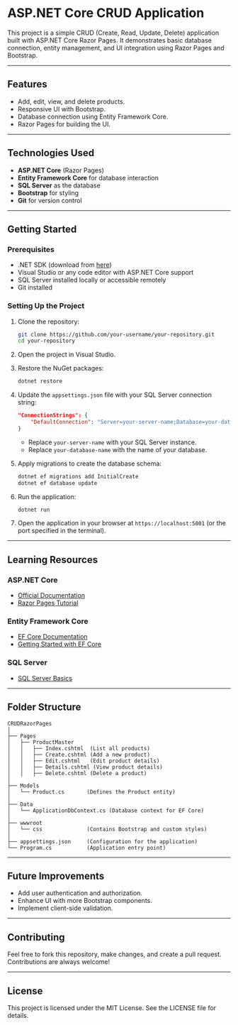 # ASP.NET Core CRUD Application

This project is a simple CRUD (Create, Read, Update, Delete) application built with ASP.NET Core Razor Pages. It demonstrates basic database connection, entity management, and UI integration using Razor Pages and Bootstrap.

---

## **Features**
- Add, edit, view, and delete products.
- Responsive UI with Bootstrap.
- Database connection using Entity Framework Core.
- Razor Pages for building the UI.

---

## **Technologies Used**
- **ASP.NET Core** (Razor Pages)
- **Entity Framework Core** for database interaction
- **SQL Server** as the database
- **Bootstrap** for styling
- **Git** for version control

---

## **Getting Started**

### **Prerequisites**
- .NET SDK (download from [here](https://dotnet.microsoft.com/download))
- Visual Studio or any code editor with ASP.NET Core support
- SQL Server installed locally or accessible remotely
- Git installed

### **Setting Up the Project**
1. Clone the repository:
   ```bash
   git clone https://github.com/your-username/your-repository.git
   cd your-repository
   ```

2. Open the project in Visual Studio.

3. Restore the NuGet packages:
   ```bash
   dotnet restore
   ```

4. Update the `appsettings.json` file with your SQL Server connection string:
   ```json
   "ConnectionStrings": {
       "DefaultConnection": "Server=your-server-name;Database=your-database-name;Trusted_Connection=True;"
   }
   ```
   - Replace `your-server-name` with your SQL Server instance.
   - Replace `your-database-name` with the name of your database.

5. Apply migrations to create the database schema:
   ```bash
   dotnet ef migrations add InitialCreate
   dotnet ef database update
   ```

6. Run the application:
   ```bash
   dotnet run
   ```

7. Open the application in your browser at `https://localhost:5001` (or the port specified in the terminal).

---

## **Learning Resources**

### **ASP.NET Core**
- [Official Documentation](https://learn.microsoft.com/en-us/aspnet/core/)
- [Razor Pages Tutorial](https://learn.microsoft.com/en-us/aspnet/core/razor-pages/)

### **Entity Framework Core**
- [EF Core Documentation](https://learn.microsoft.com/en-us/ef/core/)
- [Getting Started with EF Core](https://learn.microsoft.com/en-us/ef/core/get-started/overview/first-app)

### **SQL Server**
- [SQL Server Basics](https://learn.microsoft.com/en-us/sql/sql-server/)

---

## **Folder Structure**
```
CRUDRazorPages
│
├── Pages
│   ├── ProductMaster
│   │   ├── Index.cshtml  (List all products)
│   │   ├── Create.cshtml (Add a new product)
│   │   ├── Edit.cshtml   (Edit product details)
│   │   ├── Details.cshtml (View product details)
│   │   ├── Delete.cshtml (Delete a product)
│
├── Models
│   └── Product.cs       (Defines the Product entity)
│
├── Data
│   └── ApplicationDbContext.cs (Database context for EF Core)
│
├── wwwroot
│   └── css              (Contains Bootstrap and custom styles)
│
├── appsettings.json     (Configuration for the application)
└── Program.cs           (Application entry point)
```

---

## **Future Improvements**
- Add user authentication and authorization.
- Enhance UI with more Bootstrap components.
- Implement client-side validation.

---

## **Contributing**
Feel free to fork this repository, make changes, and create a pull request. Contributions are always welcome!

---

## **License**
This project is licensed under the MIT License. See the LICENSE file for details.
